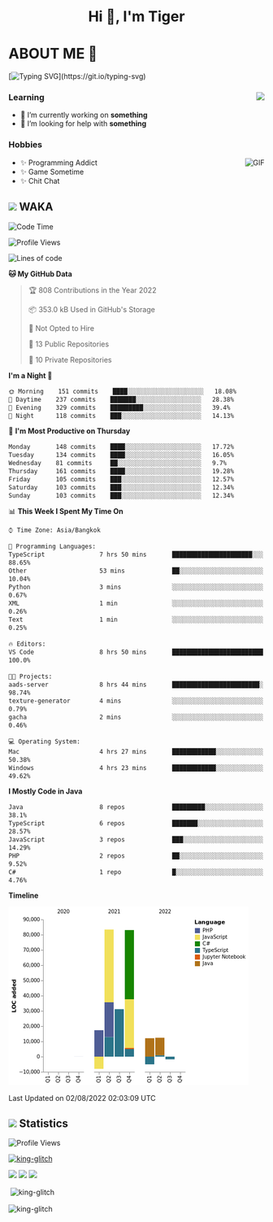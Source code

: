 <h1 align="center">Hi 👋, I'm Tiger</h1>




# ABOUT ME 💬

[![Typing SVG](https://readme-typing-svg.herokuapp.com?color=22F771&vCenter=true&lines=A+perssionate+developer+from+nowhere.)](https://git.io/typing-svg)

<div>
 <img align="right" src="https://spotify-github-profile.vercel.app/api/view?uid=12129734423&cover_image=false&theme=default&bar_color=22d016&bar_color_cover=true" />
 <h3>Learning</h3>
 
 <ul>
  <li>🔭 I’m currently working on <b>something</b></li>
  <li>🤝 I’m looking for help with <b>something</b></li>
 </ul>
 
</div>
<div>
 <h3>Hobbies</h3>
 <img align="right" height="475px"  alt="GIF" src="https://i.pinimg.com/originals/1f/b7/db/1fb7dbee557e5ed509f7517da8a84d58.gif" />
 <ul>
  <li>✨ Programming Addict</li>
  <li>✨ Game Sometime</li>
  <li>✨ Chit Chat</li>
 </ul>
 
</div>



## <img height="40" src="https://raw.githubusercontent.com/innng/innng/master/assets/kyubey.gif"/> WAKA

<!--START_SECTION:waka-->
![Code Time](http://img.shields.io/badge/Code%20Time-0%20secs-blue)

![Profile Views](http://img.shields.io/badge/Profile%20Views-1-blue)

![Lines of code](https://img.shields.io/badge/From%20Hello%20World%20I%27ve%20Written-225%20Thousand%20lines%20of%20code-blue)

**🐱 My GitHub Data** 

> 🏆 808 Contributions in the Year 2022
 > 
> 📦 353.0 kB Used in GitHub's Storage 
 > 
> 🚫 Not Opted to Hire
 > 
> 📜 13 Public Repositories 
 > 
> 🔑 10 Private Repositories  
 > 
**I'm a Night 🦉** 

```text
🌞 Morning    151 commits    ████░░░░░░░░░░░░░░░░░░░░░   18.08% 
🌆 Daytime    237 commits    ███████░░░░░░░░░░░░░░░░░░   28.38% 
🌃 Evening    329 commits    █████████░░░░░░░░░░░░░░░░   39.4% 
🌙 Night      118 commits    ███░░░░░░░░░░░░░░░░░░░░░░   14.13%

```
📅 **I'm Most Productive on Thursday** 

```text
Monday       148 commits    ████░░░░░░░░░░░░░░░░░░░░░   17.72% 
Tuesday      134 commits    ████░░░░░░░░░░░░░░░░░░░░░   16.05% 
Wednesday    81 commits     ██░░░░░░░░░░░░░░░░░░░░░░░   9.7% 
Thursday     161 commits    ████░░░░░░░░░░░░░░░░░░░░░   19.28% 
Friday       105 commits    ███░░░░░░░░░░░░░░░░░░░░░░   12.57% 
Saturday     103 commits    ███░░░░░░░░░░░░░░░░░░░░░░   12.34% 
Sunday       103 commits    ███░░░░░░░░░░░░░░░░░░░░░░   12.34%

```


📊 **This Week I Spent My Time On** 

```text
⌚︎ Time Zone: Asia/Bangkok

💬 Programming Languages: 
TypeScript               7 hrs 50 mins       ██████████████████████░░░   88.65% 
Other                    53 mins             ██░░░░░░░░░░░░░░░░░░░░░░░   10.04% 
Python                   3 mins              ░░░░░░░░░░░░░░░░░░░░░░░░░   0.67% 
XML                      1 min               ░░░░░░░░░░░░░░░░░░░░░░░░░   0.26% 
Text                     1 min               ░░░░░░░░░░░░░░░░░░░░░░░░░   0.25%

🔥 Editors: 
VS Code                  8 hrs 50 mins       █████████████████████████   100.0%

🐱‍💻 Projects: 
aads-server              8 hrs 44 mins       ████████████████████████░   98.74% 
texture-generator        4 mins              ░░░░░░░░░░░░░░░░░░░░░░░░░   0.79% 
gacha                    2 mins              ░░░░░░░░░░░░░░░░░░░░░░░░░   0.46%

💻 Operating System: 
Mac                      4 hrs 27 mins       ████████████░░░░░░░░░░░░░   50.38% 
Windows                  4 hrs 23 mins       ████████████░░░░░░░░░░░░░   49.62%

```

**I Mostly Code in Java** 

```text
Java                     8 repos             █████████░░░░░░░░░░░░░░░░   38.1% 
TypeScript               6 repos             ███████░░░░░░░░░░░░░░░░░░   28.57% 
JavaScript               3 repos             ███░░░░░░░░░░░░░░░░░░░░░░   14.29% 
PHP                      2 repos             ██░░░░░░░░░░░░░░░░░░░░░░░   9.52% 
C#                       1 repo              █░░░░░░░░░░░░░░░░░░░░░░░░   4.76%

```


**Timeline**

![Chart not found](https://raw.githubusercontent.com/king-glitch/king-glitch/main/charts/bar_graph.png) 


 Last Updated on 02/08/2022 02:03:09 UTC
<!--END_SECTION:waka-->
## <img height="40" src="https://raw.githubusercontent.com/innng/innng/master/assets/kyubey.gif"/> Statistics
![Profile Views](https://komarev.com/ghpvc/?username=king-glitch)  

<p align="left"> 
 <a href="https://github.com/ryo-ma/github-profile-trophy">
  <img src="https://github-profile-trophy.vercel.app/?username=king-glitch&theme=dracula" alt="king-glitch" />
 </a> </p>

![](https://github-profile-summary-cards.vercel.app/api/cards/profile-details?username=king-glitch&theme=dracula)
![](https://github-profile-summary-cards.vercel.app/api/cards/stats?username=king-glitch&theme=dracula) 
![](https://github-profile-summary-cards.vercel.app/api/cards/productive-time?username=king-glitch&theme=dracula)


<p>&nbsp;<img align="center" src="https://github-readme-stats.vercel.app/api?username=king-glitch&theme=dracula" alt="king-glitch" /></p>

<p><img align="center" src="https://github-readme-streak-stats.herokuapp.com/?user=king-glitch&theme=dracula" alt="king-glitch" /></p>
